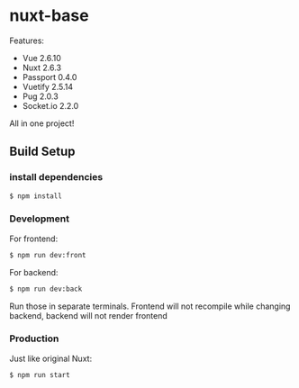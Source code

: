 # nuxt-base
Features:
 * Vue 2.6.10
 * Nuxt 2.6.3
 * Passport 0.4.0
 * Vuetify 2.5.14
 * Pug 2.0.3
 * Socket.io 2.2.0
 
All in one project!
## Build Setup

### install dependencies
``` bash
$ npm install
```
### Development
For frontend:
```bash
$ npm run dev:front
```
For backend:
```bash
$ npm run dev:back
```
Run those in separate terminals. Frontend will not recompile while changing backend, backend will not render frontend

### Production
Just like original Nuxt:
```bash
$ npm run start
```
